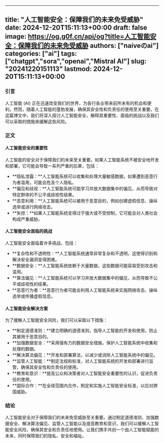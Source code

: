 
---
title: "人工智能安全：保障我们的未来免受威胁"
date: 2024-12-20T15:11:13+00:00
draft: false
image: https://og.g0f.cn/api/og?title=人工智能安全：保障我们的未来免受威胁
authors: ["naiveのai"]
categories: ["ai"]
tags: ["chatgpt","sora","openai","Mistral AI"]
slug: "20241220151113"
lastmod: 2024-12-20T15:11:13+00:00
---
### 引言

人工智能 (AI) 正在迅速改变我们的世界，为各行各业带来前所未有的机会和便利。然而，随着人工智能的蓬勃发展，确保其安全性和负责任的使用至关重要。在这篇博文中，我们将深入探讨人工智能安全，解释其重要性、面临的挑战以及我们可以采取的措施来缓解这些风险。

### 正文

#### 人工智能安全的重要性

人工智能的安全对于保障我们的未来至关重要。如果人工智能系统不被安全地开发和部署，它可能会导致一系列严重的后果，包括：

- **隐私泄露：**人工智能系统可以收集和处理大量敏感数据，如果遭到恶意行为者滥用，可能会危及个人隐私。
- **偏见和歧视：**人工智能系统可能学习并放大数据集中的偏见，从而导致对特定群体的不公平或歧视性结果。
- **恶意利用：**人工智能系统可以被用于恶意目的，例如创建虚假信息、操纵选举或进行网络攻击。
- **失控：**如果人工智能系统变得过于强大或不受控制，它可能会对人类社会构成严重威胁。

#### 人工智能安全面临的挑战

人工智能安全面临着许多挑战，包括：

- **复杂性和不透明性：**人工智能系统通常非常复杂和不透明，这使得识别和解决安全漏洞变得困难。
- **数据安全：**人工智能系统依赖于大量数据，这些数据可能容易受到攻击和滥用。
- **算法偏见：**人工智能系统可以学习并放大数据集中的偏见，从而导致不公平或歧视性的结果。
- **恶意行为者：**恶意行为者可能会利用人工智能系统来实施网络攻击、操纵选举或传播虚假信息。

#### 人工智能安全解决方案

为了缓解人工智能安全风险，我们可以采取以下措施：

- **制定道德准则：**建立明确的道德准则，指导人工智能的开发和使用，防止其被用于恶意目的。
- **加强数据安全：**采用强有力的数据安全措施，保护人工智能系统中收集和处理的数据。
- **解决算法偏见：**开发和部署算法，以减少或消除人工智能系统中的偏见。
- **监管人工智能：**制定法规和标准，对人工智能系统的开发和部署进行监管，确保其安全性和负责任的使用。
- **教育和意识：**提高公众和决策者对人工智能安全重要性的认识，促进负责任的使用。
- **国际合作：**在全球范围内合作，制定和实施人工智能安全标准，以应对跨国威胁。

### 结论

人工智能安全对于保障我们的未来免受威胁至关重要。通过制定道德准则、加强数据安全、解决算法偏见、监管人工智能以及提高教育和意识，我们可以缓解人工智能安全风险，确保其安全和负责任地使用。让我们携手共创一个由人工智能赋能的未来，同时保障我们的隐私、安全和福祉。